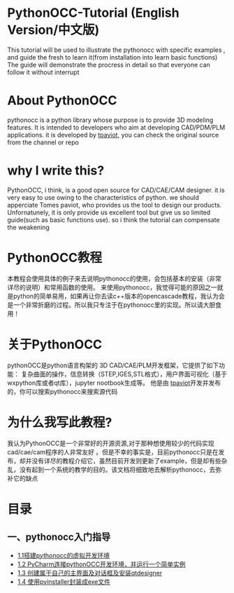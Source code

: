 # PythonOCC-Tutorial (English Version/中文版)
This tutorial will be used to illustrate the pythonocc with specific examples , and guide the fresh to learn it(from installation into learn basic functions)
The guide will demonstrate the procress in detail so that everyone can follow it without interrupt 
# About PythonOCC 
pythonocc is a python library whose purpose is to provide 3D modeling features. It is intended to developers who aim at developing CAD/PDM/PLM applications. it is developed by [tpaviot](https://github.com/tpaviot), you can check the original source from the channel or repo

# why I write this?
PythonOCC, i think, is a good open source for CAD/CAE/CAM designer. it is very easy to use owing to the characteristics of python.
 we should apperciate Tomes paviot, who provides us the tool to design our products. Unfornatunely, it is only provide us excellent tool but give us so limited guide(such as basic functions use). so i think the tutorial can compensate the weakening
 
 
 
 
 
 # PythonOCC教程
本教程会使用具体的例子来去说明pythonocc的使用，会包括基本的安装（非常详尽的说明）和常用函数的使用。
来使用pythonocc，我觉得可能的原因之一就是python的简单易用，如果再让你去读c++版本的opencascade教程，我认为会是一个非常折磨的过程。所以我只专注于在pythonocc里的实现。所以请大胆食用！
# 关于PythonOCC 
pythonOCC是python语言构架的 3D CAD/CAE/PLM开发框架，它提供了如下功能： 复杂曲面的操作，信息转换（STEP,IGES,STL格式），用户界面可视化（基于wxpython库或者qt库），jupyter nootbook生成等。 他是由 [tpaviot](https://github.com/tpaviot)开发并发布的，你可以搜索pythonocc来搜索源代码

# 为什么我写此教程?
我认为PythonOCC是一个非常好的开源资源,对于那种想使用较少的代码实现cad/cae/cam程序的人非常友好 。但是不幸的事实是，目前pythonocc只是在发布，却并没有详尽的教程介绍它，虽然目前开发则更新了example，但是却有些杂乱，没有起到一个系统的教学的目的。该文档将细致地去解析pythonocc，去弥补它的缺点




# 目录
## 一、pythonocc入门指导
  - [1.1搭建pythonocc的虚拟开发环境](https://github.com/liuxin2322/PythonOCC-Tutorial/blob/master/chinese%20version/simple%20introduction/pythonocc%E5%85%A5%E9%97%A8%E6%8C%87%E5%AF%BC%EF%BC%9A1.%E6%90%AD%E5%BB%BApythonocc%E7%9A%84%E8%99%9A%E6%8B%9F%E5%BC%80%E5%8F%91%E7%8E%AF%E5%A2%83.md)
  - [1.2 PyCharm连接pythonOCC开发环境，并运行一个简单实例](https://github.com/liuxin2322/PythonOCC-Tutorial/blob/master/chinese%20version/simple%20introduction/pythonocc%E5%85%A5%E9%97%A8%E6%8C%87%E5%AF%BC%EF%BC%9A2.PyCharm%E8%BF%9E%E6%8E%A5pythonOCC%E5%BC%80%E5%8F%91%E7%8E%AF%E5%A2%83%EF%BC%8C%E5%B9%B6%E8%BF%90%E8%A1%8C%E4%B8%80%E4%B8%AA%E7%AE%80%E5%8D%95%E5%AE%9E%E4%BE%8B.md)
   - [1.3 创建属于自己的主界面及对话框及安装qtdesigner](https://github.com/liuxin2322/PythonOCC-Tutorial/blob/master/chinese%20version/simple%20introduction/pythonocc%E5%85%A5%E9%97%A8%E6%8C%87%E5%AF%BC%EF%BC%9A3.%E5%88%9B%E5%BB%BA%E5%B1%9E%E4%BA%8E%E8%87%AA%E5%B7%B1%E7%9A%84%E4%B8%BB%E7%95%8C%E9%9D%A2%E5%8F%8A%E5%AF%B9%E8%AF%9D%E6%A1%86%E5%8F%8A%E5%AE%89%E8%A3%85qtdesigner.md)
  - [1.4 使用pyinstaller封装成exe文件](https://github.com/liuxin2322/PythonOCC-Tutorial/blob/master/chinese%20version/simple%20introduction/pythonocc%E5%85%A5%E9%97%A8%E6%8C%87%E5%AF%BC%EF%BC%9A4.%E4%BD%BF%E7%94%A8pyinstaller%E5%B0%81%E8%A3%85%E6%88%90exe%E6%96%87%E4%BB%B6.md)
